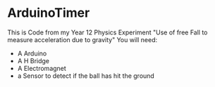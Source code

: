 # ArduinoTimer
This is Code from my Year 12 Physics Experiment "Use of free Fall to measure acceleration due to gravity"
You will need:
- A Arduino
- A H Bridge
- A Electromagnet
- a Sensor to detect if the ball has hit the ground
